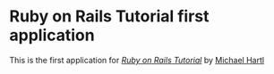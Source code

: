 # Ruby on Rails Tutorial first application

This is the first application for [*Ruby on Rails Tutorial*](http://railstutorial.org) by [Michael Hartl](http://michaelhartl.com)

